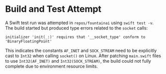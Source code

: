 # Build and Test Attempt

A Swift test run was attempted in `repos/fountainai` using `swift test -v`. The build started but produced type errors related to the `socket` calls:

```
initializer 'init(_:)' requires that '__socket_type' conform to 'BinaryFloatingPoint'
```

This indicates the constants `AF_INET` and `SOCK_STREAM` need to be explicitly cast to `Int32` when calling `socket()` on Linux. After patching `main.swift` files to use `Int32(AF_INET)` and `Int32(SOCK_STREAM)`, the build could not fully complete due to environment resource limits.

